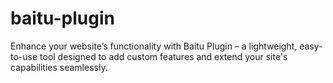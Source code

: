 # baitu-plugin
Enhance your website’s functionality with Baitu Plugin – a lightweight, easy-to-use tool designed to add custom features and extend your site's capabilities seamlessly. 
